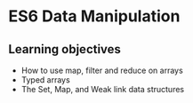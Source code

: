 # ES6 Data Manipulation

## Learning objectives

- How to use map, filter and reduce on arrays
- Typed arrays
- The Set, Map, and Weak link data structures

